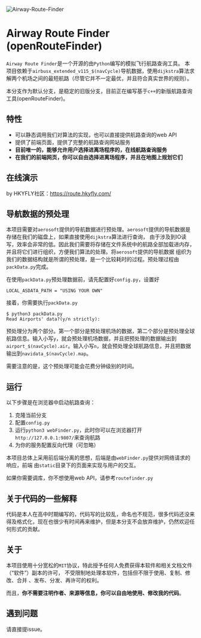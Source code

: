 ![Airway-Route-Finder](https://socialify.git.ci/gtxzsxxk/Airway-Route-Finder/image?description=1&font=KoHo&forks=1&issues=1&language=1&logo=https%3A%2F%2Fs3.ax1x.com%2F2020%2F12%2F30%2FrX9Ayt.png&owner=1&pattern=Overlapping%20Hexagons&pulls=1&stargazers=1&theme=Light)

<!-- toc -->

# Airway Route Finder (openRouteFinder)

`Airway Route Finder`是一个开源的由`Python`编写的模拟飞行航路查询工具。
本项目依赖于`airbusx_extended_v115_$(navCycle)`导航数据，使用`dijkstra`算法求解两个机场之间的最短航路（尽管它并不一定最优，并且符合真实世界的规则）。

本分支作为默认分支，是稳定的旧版分支，目前正在编写基于`c++`的新版航路查询工具(openRouteFinder)。

## 特性

- 可以静态调用我们对算法的实现，也可以直接提供航路查询的web API
- 提供了前端页面，提供了完整的航路查询网站服务
- **目前唯一的，能够允许用户选择进离场程序的，在线航路查询服务**
- **在我们的前端网页，你可以自由选择进离场程序，并且在地图上规划它们**

## 在线演示

by HKYFLY社区：https://route.hkyfly.com/

## 导航数据的预处理

本项目需要对`aerosoft`提供的导航数据进行预处理。`aerosoft`提供的导航数据是存储在我们的磁盘上，如果直接使用`dijkstra`算法进行查询，
由于涉及到IO读写，效率会非常的低。因此我们需要将存储在文件系统中的航路全部加载进内存，并且将它们进行组织，方便我们算法的处理。将`aerosoft`提供的导航数据
组织为我们的数据结构就是所谓的预处理，是一个比较耗时的过程。预处理过程由`packData.py`完成。

在使用`packData.py`预处理数据前，请先配置好`config.py`，设置好

```
LOCAL_ASDATA_PATH = "USING YOUR OWN"
```

接着，你需要执行`packData.py`
```
$ python3 packData.py
Read Airports' data?(y/n strictly):
```

预处理分为两个部分。第一个部分是预处理机场的数据，第二个部分是预处理全球航路信息。输入小写`y`，就会预处理机场数据，并且把预处理的数据输出到
`airport_$(navCycle).air`。输入小写`n`，就会预处理全球航路信息，并且把数据输出到`navidata_$(navCycle).map`。

需要注意的是，这个预处理可能会花费分钟级别的时间。

## 运行

以下步骤是在浏览器中启动航路查询：

1. 克隆当前分支
2. 配置`config.py`
3. 运行`python3 webFinder.py`，此时你可以在浏览器打开`http://127.0.0.1:9807/`来查询航路
4. 为你的服务配置反向代理（可忽略）

本项目总体上采用前后端分离的思想，后端是由`webFinder.py`提供对网络请求的响应，前端
由`static`目录下的页面来实现与用户的交互。

如果你需要调库，你不想使用web API，请参考`routefinder.py`

## 关于代码的一些解释

代码是本人在高中时期编写的，代码写的比较乱，命名也不规范，很多代码还没来得及格式化，现在也很少有时间再来维护，但是本分支不会放弃维护，仍然欢迎任何形式的贡献。

## 关于

本项目使用十分宽松的`MIT`协议，特此授予任何人免费获得本软件和相关文档文件（“软件”）副本的许可，
不受限制地处理本软件，包括但不限于使用、复制、修改、合并 、发布、分发、再许可的权利。

而且，**你不需要注明作者、来源等信息，你可以自由地使用、修改我的代码**。

## 遇到问题

请直接提issue。

